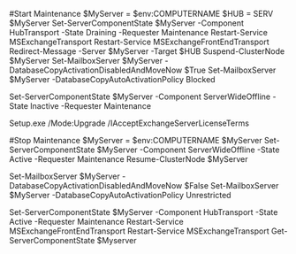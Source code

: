 #Start Maintenance
$MyServer = $env:COMPUTERNAME
$HUB = SERV
$MyServer
Set-ServerComponentState $MyServer -Component HubTransport -State Draining -Requester Maintenance
Restart-Service MSExchangeTransport
Restart-Service MSExchangeFrontEndTransport
Redirect-Message -Server $MyServer -Target $HUB
Suspend-ClusterNode $MyServer
Set-MailboxServer $MyServer -DatabaseCopyActivationDisabledAndMoveNow $True
Set-MailboxServer $MyServer -DatabaseCopyAutoActivationPolicy Blocked

Set-ServerComponentState $MyServer -Component ServerWideOffline -State Inactive -Requester Maintenance


Setup.exe /Mode:Upgrade /IAcceptExchangeServerLicenseTerms

#Stop Maintenance
$MyServer = $env:COMPUTERNAME
$MyServer
Set-ServerComponentState $MyServer -Component ServerWideOffline -State Active -Requester Maintenance
Resume-ClusterNode $MyServer

Set-MailboxServer $MyServer -DatabaseCopyActivationDisabledAndMoveNow $False
Set-MailboxServer $MyServer -DatabaseCopyAutoActivationPolicy Unrestricted

Set-ServerComponentState $MyServer -Component HubTransport -State Active -Requester Maintenance
Restart-Service MSExchangeFrontEndTransport
Restart-Service MSExchangeTransport
Get-ServerComponentState $Myserver
